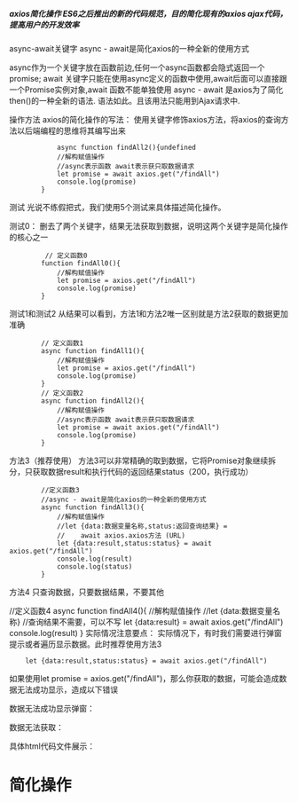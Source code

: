 ##### axios简化操作 ES6之后推出的新的代码规范，目的简化现有的axios ajax代码，提高用户的开发效率

async-await关键字
async - await是简化axios的一种全新的使用方式

async作为一个关键字放在函数前边,任何一个async函数都会隐式返回一个promise;
await 关键字只能在使用async定义的函数中使用,await后面可以直接跟一个Promise实例对象,await 函数不能单独使用
async - await 是axios为了简化then()的一种全新的语法. 语法如此。且该用法只能用到Ajax请求中.

操作方法
axios的简化操作的写法：
使用关键字修饰axios方法，将axios的查询方法以后端编程的思维将其编写出来

                async function findAll2(){undefined
                //解构赋值操作
                //async表示函数 await表示获只取数据请求
                let promise = await axios.get("/findAll")
                console.log(promise)
            }

测试
光说不练假把式，我们使用5个测试来具体描述简化操作。

测试0：
 删去了两个关键字，结果无法获取到数据，说明这两个关键字是简化操作的核心之一

             // 定义函数0
            function findAll0(){
                //解构赋值操作
                let promise = axios.get("/findAll")
                console.log(promise)
            }

 测试1和测试2
从结果可以看到，方法1和方法2唯一区别就是方法2获取的数据更加准确

            // 定义函数1
            async function findAll1(){
                //解构赋值操作
                let promise = axios.get("/findAll")
                console.log(promise)
            }
            // 定义函数2
            async function findAll2(){
                //解构赋值操作
                //async表示函数 await表示获只取数据请求
                let promise = await axios.get("/findAll")
                console.log(promise)
            }

 方法3（推荐使用）
方法3可以非常精确的取到数据，它将Promise对象继续拆分，只获取数据result和执行代码的返回结果status（200，执行成功）

            //定义函数3
            //async - await是简化axios的一种全新的使用方式
            async function findAll3(){
                //解构赋值操作
                //let {data:数据变量名称,status:返回查询结果} =
                //    await axios.axios方法 (URL)
                let {data:result,status:status} = await axios.get("/findAll")
                console.log(result)
                console.log(status)
            }

方法4
只查询数据，只要数据结果，不要其他

//定义函数4
            async function findAll4(){
                //解构赋值操作
                //let {data:数据变量名称} //查询结果不需要，可以不写
                let {data:result} = await axios.get("/findAll")
                console.log(result)
            }
 实际情况注意要点：
 实际情况下，有时我们需要进行弹窗提示或者遍历显示数据。此时推荐使用方法3

        let {data:result,status:status} = await axios.get("/findAll")

 如果使用let promise = axios.get("/findAll")，那么你获取的数据，可能会造成数据无法成功显示，造成以下错误

数据无法成功显示弹窗：

数据无法获取：

 具体html代码文件展示：
<!DOCTYPE html>

<html>
    <head>
        <meta charset="utf-8">
        <title>简化操作</title>
        <script src="js/axios.js"></script>
    </head>
    <body>
        <h1>
            简化操作
        </h1>
        <script>
            //定义请求的前缀
            axios.defaults.baseURL = "http://localhost:8090/axios"

            //axios查询调用
            /*axios.get("/findAll").then(
                promise => {
                    console.log(promise.data)
                }
            )*/
            // 定义函数0
            function findAll0(){
                //解构赋值操作
                let promise = axios.get("/findAll")
                console.log(promise)
            }
            // 定义函数1
            async function findAll1(){
                //解构赋值操作
                let promise = axios.get("/findAll")
                console.log(promise)
            }
            // 定义函数2
            async function findAll2(){
                //解构赋值操作
                //async表示函数 await表示获只取数据请求
                let promise = await axios.get("/findAll")
                console.log(promise)
            }
            //定义函数3
            //async - await是简化axios的一种全新的使用方式
            //1.async作为一个关键字放在函数前边,任何一个async函数都会隐式返回一个promise;
            //await 关键字只能在使用async定义的函数中使用,await后面可以直接跟一个Promise实例对象（data）,await 函数不能单独使用;
            async function findAll3(){
                //解构赋值操作
                //let {data:数据变量名称,status:返回查询结果} =
                //    await axios.axios方法 (URL)
                let {data:result,status:status} = await axios.get("/findAll")
                console.log(result)
                console.log(status)
            }
            //定义函数4
            async function findAll4(){
                //解构赋值操作
                //let {data:数据变量名称} //查询结果不需要，可以不写
                let {data:result} = await axios.get("/findAll")
                console.log(result)
                console.log(status)
            }
            //调用函数
            findAll1()
            findAll2()
            findAll3()
            findAll4()
    
        </script>
    </body>
